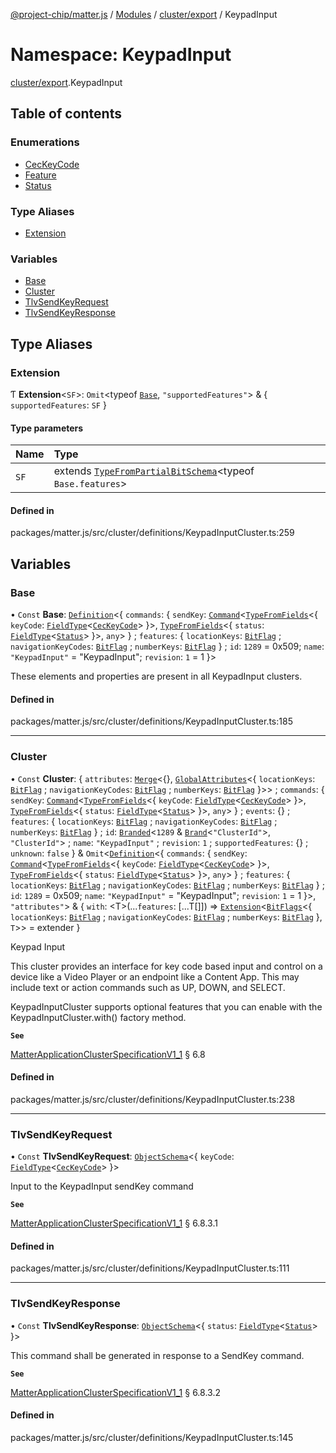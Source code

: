 [@project-chip/matter.js](../README.md) / [Modules](../modules.md) / [cluster/export](cluster_export.md) / KeypadInput

# Namespace: KeypadInput

[cluster/export](cluster_export.md).KeypadInput

## Table of contents

### Enumerations

- [CecKeyCode](../enums/cluster_export.KeypadInput.CecKeyCode.md)
- [Feature](../enums/cluster_export.KeypadInput.Feature.md)
- [Status](../enums/cluster_export.KeypadInput.Status.md)

### Type Aliases

- [Extension](cluster_export.KeypadInput.md#extension)

### Variables

- [Base](cluster_export.KeypadInput.md#base)
- [Cluster](cluster_export.KeypadInput.md#cluster)
- [TlvSendKeyRequest](cluster_export.KeypadInput.md#tlvsendkeyrequest)
- [TlvSendKeyResponse](cluster_export.KeypadInput.md#tlvsendkeyresponse)

## Type Aliases

### Extension

Ƭ **Extension**<`SF`\>: `Omit`<typeof [`Base`](cluster_export.KeypadInput.md#base), ``"supportedFeatures"``\> & { `supportedFeatures`: `SF`  }

#### Type parameters

| Name | Type |
| :------ | :------ |
| `SF` | extends [`TypeFromPartialBitSchema`](schema_export.md#typefrompartialbitschema)<typeof `Base.features`\> |

#### Defined in

packages/matter.js/src/cluster/definitions/KeypadInputCluster.ts:259

## Variables

### Base

• `Const` **Base**: [`Definition`](cluster_export.ClusterFactory.md#definition)<{ `commands`: { `sendKey`: [`Command`](cluster_export.md#command)<[`TypeFromFields`](tlv_export.md#typefromfields)<{ `keyCode`: [`FieldType`](../interfaces/tlv_export.FieldType.md)<[`CecKeyCode`](../enums/cluster_export.KeypadInput.CecKeyCode.md)\>  }\>, [`TypeFromFields`](tlv_export.md#typefromfields)<{ `status`: [`FieldType`](../interfaces/tlv_export.FieldType.md)<[`Status`](../enums/cluster_export.KeypadInput.Status.md)\>  }\>, `any`\>  } ; `features`: { `locationKeys`: [`BitFlag`](schema_export.md#bitflag-1) ; `navigationKeyCodes`: [`BitFlag`](schema_export.md#bitflag-1) ; `numberKeys`: [`BitFlag`](schema_export.md#bitflag-1)  } ; `id`: ``1289`` = 0x509; `name`: ``"KeypadInput"`` = "KeypadInput"; `revision`: ``1`` = 1 }\>

These elements and properties are present in all KeypadInput clusters.

#### Defined in

packages/matter.js/src/cluster/definitions/KeypadInputCluster.ts:185

___

### Cluster

• `Const` **Cluster**: { `attributes`: [`Merge`](util_export.md#merge)<{}, [`GlobalAttributes`](cluster_export.md#globalattributes-1)<{ `locationKeys`: [`BitFlag`](schema_export.md#bitflag-1) ; `navigationKeyCodes`: [`BitFlag`](schema_export.md#bitflag-1) ; `numberKeys`: [`BitFlag`](schema_export.md#bitflag-1)  }\>\> ; `commands`: { `sendKey`: [`Command`](cluster_export.md#command)<[`TypeFromFields`](tlv_export.md#typefromfields)<{ `keyCode`: [`FieldType`](../interfaces/tlv_export.FieldType.md)<[`CecKeyCode`](../enums/cluster_export.KeypadInput.CecKeyCode.md)\>  }\>, [`TypeFromFields`](tlv_export.md#typefromfields)<{ `status`: [`FieldType`](../interfaces/tlv_export.FieldType.md)<[`Status`](../enums/cluster_export.KeypadInput.Status.md)\>  }\>, `any`\>  } ; `events`: {} ; `features`: { `locationKeys`: [`BitFlag`](schema_export.md#bitflag-1) ; `navigationKeyCodes`: [`BitFlag`](schema_export.md#bitflag-1) ; `numberKeys`: [`BitFlag`](schema_export.md#bitflag-1)  } ; `id`: [`Branded`](util_export.md#branded)<``1289`` & [`Brand`](util_export.md#brand)<``"ClusterId"``\>, ``"ClusterId"``\> ; `name`: ``"KeypadInput"`` ; `revision`: ``1`` ; `supportedFeatures`: {} ; `unknown`: ``false``  } & `Omit`<[`Definition`](cluster_export.ClusterFactory.md#definition)<{ `commands`: { `sendKey`: [`Command`](cluster_export.md#command)<[`TypeFromFields`](tlv_export.md#typefromfields)<{ `keyCode`: [`FieldType`](../interfaces/tlv_export.FieldType.md)<[`CecKeyCode`](../enums/cluster_export.KeypadInput.CecKeyCode.md)\>  }\>, [`TypeFromFields`](tlv_export.md#typefromfields)<{ `status`: [`FieldType`](../interfaces/tlv_export.FieldType.md)<[`Status`](../enums/cluster_export.KeypadInput.Status.md)\>  }\>, `any`\>  } ; `features`: { `locationKeys`: [`BitFlag`](schema_export.md#bitflag-1) ; `navigationKeyCodes`: [`BitFlag`](schema_export.md#bitflag-1) ; `numberKeys`: [`BitFlag`](schema_export.md#bitflag-1)  } ; `id`: ``1289`` = 0x509; `name`: ``"KeypadInput"`` = "KeypadInput"; `revision`: ``1`` = 1 }\>, ``"attributes"``\> & { `with`: <T\>(...`features`: [...T[]]) => [`Extension`](cluster_export.KeypadInput.md#extension)<[`BitFlags`](schema_export.md#bitflags)<{ `locationKeys`: [`BitFlag`](schema_export.md#bitflag-1) ; `navigationKeyCodes`: [`BitFlag`](schema_export.md#bitflag-1) ; `numberKeys`: [`BitFlag`](schema_export.md#bitflag-1)  }, `T`\>\> = extender }

Keypad Input

This cluster provides an interface for key code based input and control on a device like a Video Player or an
endpoint like a Content App. This may include text or action commands such as UP, DOWN, and SELECT.

KeypadInputCluster supports optional features that you can enable with the KeypadInputCluster.with() factory
method.

**`See`**

[MatterApplicationClusterSpecificationV1_1](../interfaces/spec_export.MatterApplicationClusterSpecificationV1_1.md) § 6.8

#### Defined in

packages/matter.js/src/cluster/definitions/KeypadInputCluster.ts:238

___

### TlvSendKeyRequest

• `Const` **TlvSendKeyRequest**: [`ObjectSchema`](../classes/tlv_export.ObjectSchema.md)<{ `keyCode`: [`FieldType`](../interfaces/tlv_export.FieldType.md)<[`CecKeyCode`](../enums/cluster_export.KeypadInput.CecKeyCode.md)\>  }\>

Input to the KeypadInput sendKey command

**`See`**

[MatterApplicationClusterSpecificationV1_1](../interfaces/spec_export.MatterApplicationClusterSpecificationV1_1.md) § 6.8.3.1

#### Defined in

packages/matter.js/src/cluster/definitions/KeypadInputCluster.ts:111

___

### TlvSendKeyResponse

• `Const` **TlvSendKeyResponse**: [`ObjectSchema`](../classes/tlv_export.ObjectSchema.md)<{ `status`: [`FieldType`](../interfaces/tlv_export.FieldType.md)<[`Status`](../enums/cluster_export.KeypadInput.Status.md)\>  }\>

This command shall be generated in response to a SendKey command.

**`See`**

[MatterApplicationClusterSpecificationV1_1](../interfaces/spec_export.MatterApplicationClusterSpecificationV1_1.md) § 6.8.3.2

#### Defined in

packages/matter.js/src/cluster/definitions/KeypadInputCluster.ts:145
